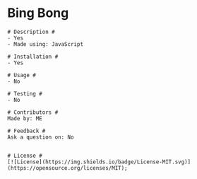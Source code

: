 # Bing Bong #

    # Description #
    - Yes
    - Made using: JavaScript

    # Installation #
    - Yes

    # Usage #
    - No

    # Testing #
    - No

    # Contributors #
    Made by: ME

    # Feedback #
    Ask a question on: No

    
    # License #
    [![License](https://img.shields.io/badge/License-MIT.svg)](https://opensource.org/licenses/MIT);
  
  